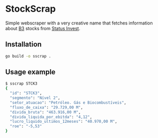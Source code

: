 # StockScrap

Simple webscraper with a very creative name that fetches information about [B3](www.b3.com.br) stocks from [Status Invest](https://statusinvest.com.br).

## Installation

```sh
go build -o sscrap .
```


## Usage example

```sh
$ sscrap STCK3
{
  "id": "STCK3",
  "segmento": "Nível 2",
  "setor_atuacao": "Petróleo. Gás e Biocombustíveis",
  "fluxo_de_caixa": "29.729,00 M",
  "divida_bruta": "463.916,00 M",
  "divida_liquida_por_ebitda": "4,12",
  "lucro_liquido_ultimos_12meses": "40.970,00 M",
  "roe": "-5,53"
}

```
